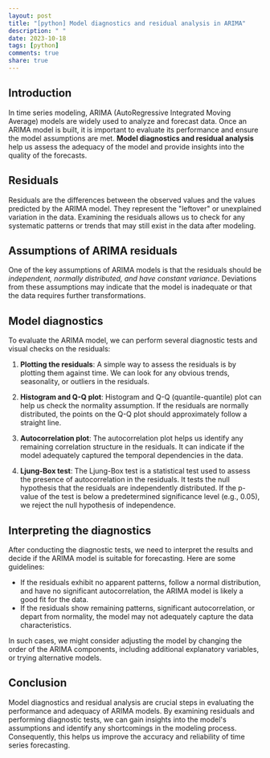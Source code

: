 ```yaml
---
layout: post
title: "[python] Model diagnostics and residual analysis in ARIMA"
description: " "
date: 2023-10-18
tags: [python]
comments: true
share: true
---
```


## Introduction
In time series modeling, ARIMA (AutoRegressive Integrated Moving Average) models are widely used to analyze and forecast data. Once an ARIMA model is built, it is important to evaluate its performance and ensure the model assumptions are met. **Model diagnostics and residual analysis** help us assess the adequacy of the model and provide insights into the quality of the forecasts.

## Residuals
Residuals are the differences between the observed values and the values predicted by the ARIMA model. They represent the "leftover" or unexplained variation in the data. Examining the residuals allows us to check for any systematic patterns or trends that may still exist in the data after modeling.

## Assumptions of ARIMA residuals
One of the key assumptions of ARIMA models is that the residuals should be *independent, normally distributed, and have constant variance*. Deviations from these assumptions may indicate that the model is inadequate or that the data requires further transformations.

## Model diagnostics
To evaluate the ARIMA model, we can perform several diagnostic tests and visual checks on the residuals:

1. **Plotting the residuals**: A simple way to assess the residuals is by plotting them against time. We can look for any obvious trends, seasonality, or outliers in the residuals.

2. **Histogram and Q-Q plot**: Histogram and Q-Q (quantile-quantile) plot can help us check the normality assumption. If the residuals are normally distributed, the points on the Q-Q plot should approximately follow a straight line.

3. **Autocorrelation plot**: The autocorrelation plot helps us identify any remaining correlation structure in the residuals. It can indicate if the model adequately captured the temporal dependencies in the data.

4. **Ljung-Box test**: The Ljung-Box test is a statistical test used to assess the presence of autocorrelation in the residuals. It tests the null hypothesis that the residuals are independently distributed. If the p-value of the test is below a predetermined significance level (e.g., 0.05), we reject the null hypothesis of independence.

## Interpreting the diagnostics
After conducting the diagnostic tests, we need to interpret the results and decide if the ARIMA model is suitable for forecasting. Here are some guidelines:

- If the residuals exhibit no apparent patterns, follow a normal distribution, and have no significant autocorrelation, the ARIMA model is likely a good fit for the data.
- If the residuals show remaining patterns, significant autocorrelation, or depart from normality, the model may not adequately capture the data characteristics. 

In such cases, we might consider adjusting the model by changing the order of the ARIMA components, including additional explanatory variables, or trying alternative models.

## Conclusion
Model diagnostics and residual analysis are crucial steps in evaluating the performance and adequacy of ARIMA models. By examining residuals and performing diagnostic tests, we can gain insights into the model's assumptions and identify any shortcomings in the modeling process. Consequently, this helps us improve the accuracy and reliability of time series forecasting.